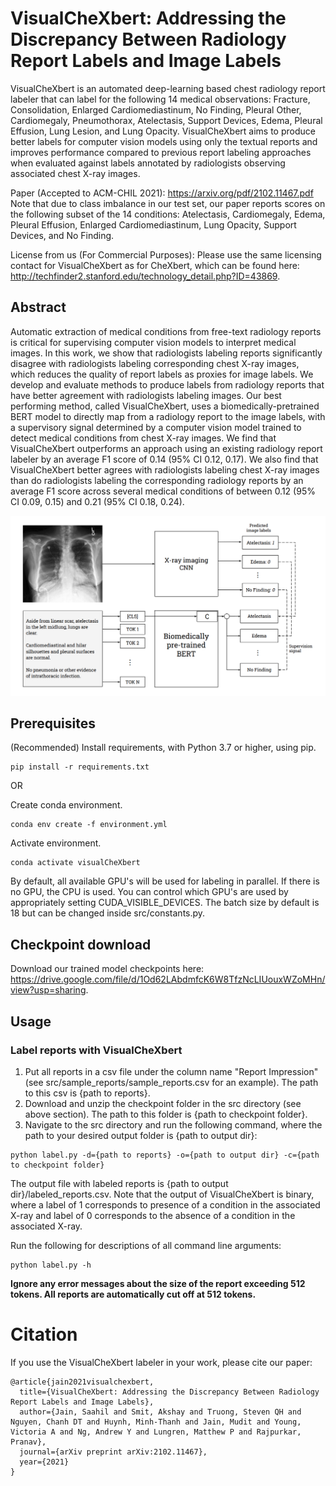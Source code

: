 # VisualCheXbert: Addressing the Discrepancy Between Radiology Report Labels and Image Labels
VisualCheXbert is an automated deep-learning based chest radiology report labeler that can label for the following 14 medical observations: Fracture, Consolidation, Enlarged Cardiomediastinum, No Finding, Pleural Other, Cardiomegaly, Pneumothorax, Atelectasis, Support Devices, Edema, Pleural Effusion, Lung Lesion, and Lung Opacity. VisualCheXbert aims to produce better labels for computer vision models using only the textual reports and improves performance compared to previous report labeling approaches when evaluated against labels annotated by radiologists observing associated chest X-ray images.

Paper (Accepted to ACM-CHIL 2021): https://arxiv.org/pdf/2102.11467.pdf <br />
Note that due to class imbalance in our test set, our paper reports scores on the following subset of the 14 conditions: Atelectasis, Cardiomegaly, Edema, Pleural Effusion, Enlarged Cardiomediastinum, Lung Opacity, Support Devices, and No Finding.


License from us (For Commercial Purposes): Please use the same licensing contact for VisualCheXbert as for CheXbert, which can be found here: http://techfinder2.stanford.edu/technology_detail.php?ID=43869.

## Abstract

Automatic extraction of medical conditions from free-text radiology reports is critical for supervising computer vision models to interpret medical images. In this work, we show that radiologists labeling reports significantly disagree with radiologists labeling corresponding chest X-ray images, which reduces the quality of report labels as proxies for image labels. We develop and evaluate methods to produce labels from radiology reports that have better agreement with radiologists labeling images. Our best performing method, called VisualCheXbert, uses a biomedically-pretrained BERT model to directly map from a radiology report to the image labels, with a supervisory signal determined by a computer vision model trained to detect medical conditions from chest X-ray images. We find that VisualCheXbert outperforms an approach using an existing radiology report labeler by an average F1 score of 0.14 (95% CI 0.12, 0.17). We also find that VisualCheXbert better agrees with radiologists labeling chest X-ray images than do radiologists labeling the corresponding radiology reports by an average F1 score across several medical conditions of between 0.12 (95% CI 0.09, 0.15) and 0.21 (95% CI 0.18, 0.24).

![The VisualCheXbert training approach](figures/VisualCheXbert_Figure.png)

## Prerequisites 
(Recommended) Install requirements, with Python 3.7 or higher, using pip.

```
pip install -r requirements.txt
```

OR

Create conda environment.

```
conda env create -f environment.yml
```

Activate environment.

```
conda activate visualCheXbert
```

By default, all available GPU's will be used for labeling in parallel. If there is no GPU, the CPU is used. You can control which GPU's are used by appropriately setting CUDA_VISIBLE_DEVICES. The batch size by default is 18 but can be changed inside src/constants.py.

## Checkpoint download

Download our trained model checkpoints here: https://drive.google.com/file/d/1Od62LAbdmfcK6W8TfzNcLIUouxWZoMHn/view?usp=sharing.

## Usage

### Label reports with VisualCheXbert

1. Put all reports in a csv file under the column name "Report Impression" (see src/sample_reports/sample_reports.csv for an example). The path to this csv is {path to reports}. 
2. Download and unzip the checkpoint folder in the src directory (see above section). The path to this folder is {path to checkpoint folder}.
3. Navigate to the src directory and run the following command, where the path to your desired output folder is {path to output dir}:

```
python label.py -d={path to reports} -o={path to output dir} -c={path to checkpoint folder} 
```

The output file with labeled reports is {path to output dir}/labeled_reports.csv. Note that the output of VisualCheXbert is binary, where a label of 1 corresponds to presence of a condition in the associated X-ray and label of 0 corresponds to the absence of a condition in the associated X-ray.

Run the following for descriptions of all command line arguments:

```
python label.py -h
```

**Ignore any error messages about the size of the report exceeding 512 tokens. All reports are automatically cut off at 512 tokens.**

# Citation

If you use the VisualCheXbert labeler in your work, please cite our paper:

```
@article{jain2021visualchexbert,
  title={VisualCheXbert: Addressing the Discrepancy Between Radiology Report Labels and Image Labels},
  author={Jain, Saahil and Smit, Akshay and Truong, Steven QH and Nguyen, Chanh DT and Huynh, Minh-Thanh and Jain, Mudit and Young, Victoria A and Ng, Andrew Y and Lungren, Matthew P and Rajpurkar, Pranav},
  journal={arXiv preprint arXiv:2102.11467},
  year={2021}
}
```
